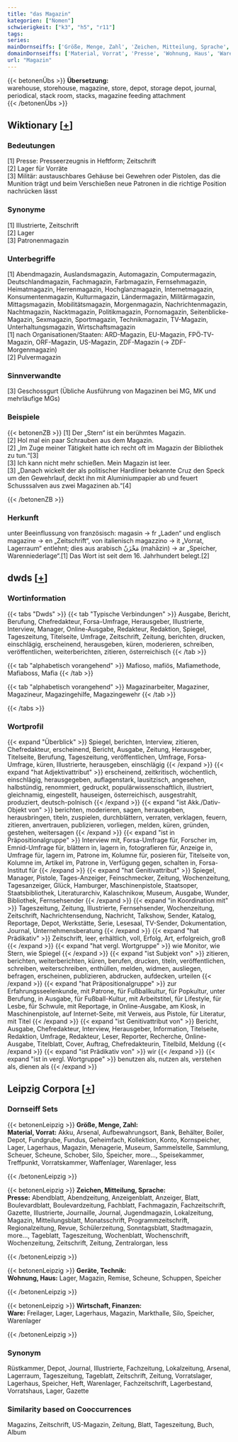 ```yaml
---
title: "das Magazin"
kategorien: ["Nomen"]
schwierigkeit: ["k3", "h5", "r11"]
tags:
series:
mainDornseiffs: ['Größe, Menge, Zahl', 'Zeichen, Mitteilung, Sprache', 'Geräte, Technik', 'Wirtschaft, Finanzen']
domainDornseiffs: ['Material, Vorrat', 'Presse', 'Wohnung, Haus', 'Ware']
url: "Magazin"
---
```


{{< betonenÜbs >}}
**Übersetzung:**  
warehouse, storehouse, magazine, store, depot, storage depot, journal, periodical, stack room, stacks, magazine feeding attachment  
{{< /betonenÜbs >}}

## Wiktionary [[+](https://de.wiktionary.org/wiki/Magazin)]

### Bedeutungen
[1] Presse: Presseerzeugnis in Heftform; Zeitschrift  
[2] Lager für Vorräte  
[3] Militär: austauschbares Gehäuse bei Gewehren oder Pistolen, das die Munition trägt und beim Verschießen neue Patronen in die richtige Position nachrücken lässt  

### Synonyme
[1] Illustrierte, Zeitschrift  
[2] Lager  
[3] Patronenmagazin  

### Unterbegriffe
[1] Abendmagazin, Auslandsmagazin, Automagazin, Computermagazin, Deutschlandmagazin, Fachmagazin, Farbmagazin, Fernsehmagazin, Heimatmagazin, Herrenmagazin, Hochglanzmagazin, Internetmagazin, Konsumentenmagazin, Kulturmagazin, Ländermagazin, Militärmagazin, Mittagsmagazin, Mobilitätsmagazin, Morgenmagazin, Nachrichtenmagazin, Nachtmagazin, Nacktmagazin, Politikmagazin, Pornomagazin, Seitenblicke-Magazin, Sexmagazin, Sportmagazin, Technikmagazin, TV-Magazin, Unterhaltungsmagazin, Wirtschaftsmagazin  
[1] nach Organisationen/Staaten: ARD-Magazin, EU-Magazin, FPÖ-TV-Magazin, ORF-Magazin, US-Magazin, ZDF-Magazin (→ ZDF-Morgenmagazin)  
[2] Pulvermagazin  

### Sinnverwandte
[3] Geschossgurt (Übliche Ausführung von Magazinen bei MG, MK und mehrläufige MGs)  

### Beispiele
{{< betonenZB >}}
[1] Der „Stern“ ist ein berühmtes Magazin.  
[2] Hol mal ein paar Schrauben aus dem Magazin.  
[2] „Im Zuge meiner Tätigkeit hatte ich recht oft im Magazin der Bibliothek zu tun.“[3]  
[3] Ich kann nicht mehr schießen. Mein Magazin ist leer.  
[3] „Danach wickelt der als politischer Hardliner bekannte Cruz den Speck um den Gewehrlauf, deckt ihn mit Aluminiumpapier ab und feuert Schusssalven aus zwei Magazinen ab.“[4]  

{{< /betonenZB >}}
### Herkunft
unter Beeinflussung von französisch: magasin → fr „Laden“ und englisch magazine → en „Zeitschrift“, von italienisch magazzino → it „Vorrat, Lagerraum“ entlehnt; dies aus arabisch مَخْزَنٌ (mahāzin) → ar „Speicher, Warenniederlage“.[1] Das Wort ist seit dem 16. Jahrhundert belegt.[2]  



## dwds [[+](https://www.dwds.de/wb/Magazin)]

### Wortinformation
{{< tabs "Dwds" >}}
{{< tab "Typische Verbindungen" >}}
Ausgabe, Bericht, Berufung, Chefredakteur, Forsa-Umfrage, Herausgeber, Illustrierte, Interview, Manager, Online-Ausgabe, Redakteur, Redaktion, Spiegel, Tageszeitung, Titelseite, Umfrage, Zeitschrift, Zeitung, berichten, drucken, einschlägig, erscheinend, herausgeben, küren, moderieren, schreiben, veröffentlichen, weiterberichten, zitieren, österreichisch
{{< /tab >}}

{{< tab "alphabetisch vorangehend" >}}
Mafioso, mafiös, Mafiamethode, Mafiaboss, Mafia
{{< /tab >}}

{{< tab "alphabetisch vorangehend" >}}
Magazinarbeiter, Magaziner, Magazineur, Magazingehilfe, Magazingewehr
{{< /tab >}}

{{< /tabs >}}

### Wortprofil
{{< expand "Überblick" >}} Spiegel, berichten, Interview, zitieren, Chefredakteur, erscheinend, Bericht, Ausgabe, Zeitung, Herausgeber, Titelseite, Berufung, Tageszeitung, veröffentlichen, Umfrage, Forsa-Umfrage, küren, Illustrierte, herausgeben, einschlägig {{< /expand >}}
{{< expand "hat Adjektivattribut" >}} erscheinend, zeitkritisch, wöchentlich, einschlägig, herausgegeben, auflagenstark, lausitzisch, angesehen, halbstündig, renommiert, gedruckt, populärwissenschaftlich, illustriert, gleichnamig, eingestellt, hauseigen, österreichisch, ausgestrahlt, produziert, deutsch-polnisch {{< /expand >}}
{{< expand "ist Akk./Dativ-Objekt von" >}} berichten, moderieren, sagen, herausgeben, herausbringen, titeln, zuspielen, durchblättern, verraten, verklagen, feuern, zitieren, anvertrauen, publizieren, vorliegen, melden, küren, gründen, gestehen, weitersagen {{< /expand >}}
{{< expand "ist in Präpositionalgruppe" >}} Interview mit, Forsa-Umfrage für, Forscher im, Emnid-Umfrage für, blättern in, lagern in, fotografieren für, Anzeige in, Umfrage für, lagern im, Patrone im, Kolumne für, posieren für, Titelseite von, Kolumne im, Artikel im, Patrone in, Verfügung gegen, schalten in, Forsa-Institut für {{< /expand >}}
{{< expand "hat Genitivattribut" >}} Spiegel, Manager, Pistole, Tages-Anzeiger, Feinschmecker, Zeitung, Wochenzeitung, Tagesanzeiger, Glück, Hamburger, Maschinenpistole, Staatsoper, Staatsbibliothek, Literaturarchiv, Kalaschnikow, Museum, Ausgabe, Wunder, Bibliothek, Fernsehsender {{< /expand >}}
{{< expand "in Koordination mit" >}} Tageszeitung, Zeitung, Illustrierte, Fernsehsender, Wochenzeitung, Zeitschrift, Nachrichtensendung, Nachricht, Talkshow, Sender, Katalog, Reportage, Depot, Werkstätte, Serie, Lesesaal, TV-Sender, Dokumentation, Journal, Unternehmensberatung {{< /expand >}}
{{< expand "hat Prädikativ" >}} Zeitschrift, leer, erhältlich, voll, Erfolg, Art, erfolgreich, groß {{< /expand >}}
{{< expand "hat vergl. Wortgruppe" >}} wie Monitor, wie Stern, wie Spiegel {{< /expand >}}
{{< expand "ist Subjekt von" >}} zitieren, berichten, weiterberichten, küren, berufen, drucken, titeln, veröffentlichen, schreiben, weiterschreiben, enthüllen, melden, widmen, ausliegen, befragen, erscheinen, publizieren, abdrucken, aufdecken, urteilen {{< /expand >}}
{{< expand "hat Präpositionalgruppe" >}} zur Erfahrungsseelenkunde, mit Patrone, für Fußballkultur, für Popkultur, unter Berufung, in Ausgabe, für Fußball-Kultur, mit Arbeitstitel, für Lifestyle, für Lesbe, für Schwule, mit Reportage, in Online-Ausgabe, am Kiosk, in Maschinenpistole, auf Internet-Seite, mit Verweis, aus Pistole, für Literatur, mit Titel {{< /expand >}}
{{< expand "ist Genitivattribut von" >}} Bericht, Ausgabe, Chefredakteur, Interview, Herausgeber, Information, Titelseite, Redaktion, Umfrage, Redakteur, Leser, Reporter, Recherche, Online-Ausgabe, Titelblatt, Cover, Auftrag, Chefredakteurin, Titelbild, Meldung {{< /expand >}}
{{< expand "ist Prädikativ von" >}} wir {{< /expand >}}
{{< expand "ist in vergl. Wortgruppe" >}} benutzen als, nutzen als, verstehen als, dienen als {{< /expand >}}

## Leipzig Corpora [[+](https://corpora.uni-leipzig.de/en/res?word=Magazin&corpusId=deu_newscrawl-public_2018)]

### Dornseiff Sets
{{< betonenLeipzig >}}
**Größe, Menge, Zahl:**  
**Material, Vorrat:** Akku, Arsenal, Aufbewahrungsort, Bank, Behälter, Boiler, Depot, Fundgrube, Fundus, Geheimfach, Kollektion, Konto, Kornspeicher, Lager, Lagerhaus, Magazin, Menagerie, Museum, Sammelstelle, Sammlung, Scheuer, Scheune, Schober, Silo, Speicher, more..., Speisekammer, Treffpunkt, Vorratskammer, Waffenlager, Warenlager, less  

{{< /betonenLeipzig >}}


{{< betonenLeipzig >}}
**Zeichen, Mitteilung, Sprache:**  
**Presse:** Abendblatt, Abendzeitung, Anzeigenblatt, Anzeiger, Blatt, Boulevardblatt, Boulevardzeitung, Fachblatt, Fachmagazin, Fachzeitschrift, Gazette, Illustrierte, Journaille, Journal, Jugendmagazin, Lokalzeitung, Magazin, Mitteilungsblatt, Monatsschrift, Programmzeitschrift, Regionalzeitung, Revue, Schülerzeitung, Sonntagsblatt, Stadtmagazin, more..., Tageblatt, Tageszeitung, Wochenblatt, Wochenschrift, Wochenzeitung, Zeitschrift, Zeitung, Zentralorgan, less  

{{< /betonenLeipzig >}}


{{< betonenLeipzig >}}
**Geräte, Technik:**  
**Wohnung, Haus:** Lager, Magazin, Remise, Scheune, Schuppen, Speicher  

{{< /betonenLeipzig >}}


{{< betonenLeipzig >}}
**Wirtschaft, Finanzen:**  
**Ware:** Freilager, Lager, Lagerhaus, Magazin, Markthalle, Silo, Speicher, Warenlager  

{{< /betonenLeipzig >}}

### Synonym
Rüstkammer, Depot, Journal, Illustrierte, Fachzeitung, Lokalzeitung, Arsenal, Lagerraum, Tageszeitung, Tageblatt, Zeitschrift, Zeitung, Vorratslager, Lagerhaus, Speicher, Heft, Warenlager, Fachzeitschrift, Lagerbestand, Vorratshaus, Lager, Gazette


### Similarity based on Cooccurrences
Magazins, Zeitschrift, US-Magazin, Zeitung, Blatt, Tageszeitung, Buch, Album

